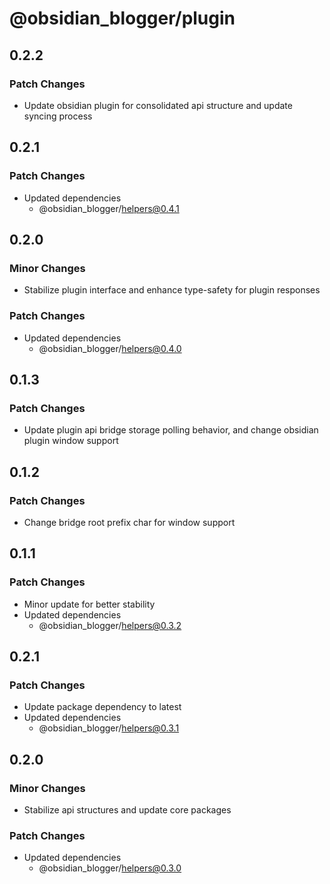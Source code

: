 # @obsidian_blogger/plugin

## 0.2.2

### Patch Changes

- Update obsidian plugin for consolidated api structure and update syncing process

## 0.2.1

### Patch Changes

- Updated dependencies
    - @obsidian_blogger/helpers@0.4.1

## 0.2.0

### Minor Changes

- Stabilize plugin interface and enhance type-safety for plugin responses

### Patch Changes

- Updated dependencies
    - @obsidian_blogger/helpers@0.4.0

## 0.1.3

### Patch Changes

- Update plugin api bridge storage polling behavior, and change obsidian plugin window support

## 0.1.2

### Patch Changes

- Change bridge root prefix char for window support

## 0.1.1

### Patch Changes

- Minor update for better stability
- Updated dependencies
    - @obsidian_blogger/helpers@0.3.2

## 0.2.1

### Patch Changes

- Update package dependency to latest
- Updated dependencies
    - @obsidian_blogger/helpers@0.3.1

## 0.2.0

### Minor Changes

- Stabilize api structures and update core packages

### Patch Changes

- Updated dependencies
    - @obsidian_blogger/helpers@0.3.0
